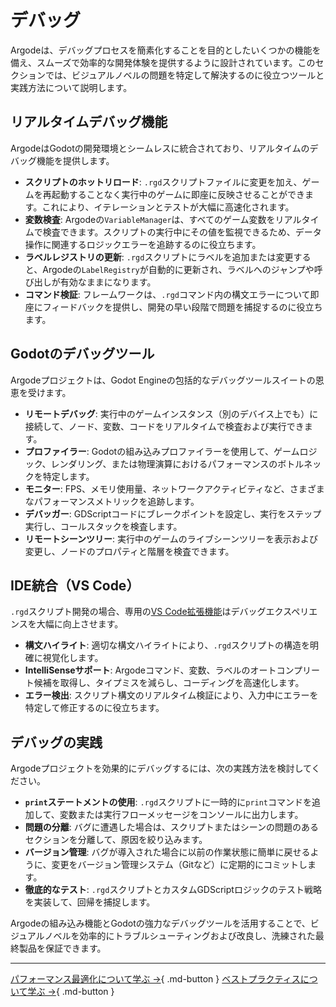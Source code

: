 # デバッグ

Argodeは、デバッグプロセスを簡素化することを目的としたいくつかの機能を備え、スムーズで効率的な開発体験を提供するように設計されています。このセクションでは、ビジュアルノベルの問題を特定して解決するのに役立つツールと実践方法について説明します。

## リアルタイムデバッグ機能

ArgodeはGodotの開発環境とシームレスに統合されており、リアルタイムのデバッグ機能を提供します。

*   **スクリプトのホットリロード**: `.rgd`スクリプトファイルに変更を加え、ゲームを再起動することなく実行中のゲームに即座に反映させることができます。これにより、イテレーションとテストが大幅に高速化されます。
*   **変数検査**: Argodeの`VariableManager`は、すべてのゲーム変数をリアルタイムで検査できます。スクリプトの実行中にその値を監視できるため、データ操作に関連するロジックエラーを追跡するのに役立ちます。
*   **ラベルレジストリの更新**: `.rgd`スクリプトにラベルを追加または変更すると、Argodeの`LabelRegistry`が自動的に更新され、ラベルへのジャンプや呼び出しが有効なままになります。
*   **コマンド検証**: フレームワークは、`.rgd`コマンド内の構文エラーについて即座にフィードバックを提供し、開発の早い段階で問題を捕捉するのに役立ちます。

## Godotのデバッグツール

Argodeプロジェクトは、Godot Engineの包括的なデバッグツールスイートの恩恵を受けます。

*   **リモートデバッグ**: 実行中のゲームインスタンス（別のデバイス上でも）に接続して、ノード、変数、コードをリアルタイムで検査および実行できます。
*   **プロファイラー**: Godotの組み込みプロファイラーを使用して、ゲームロジック、レンダリング、または物理演算におけるパフォーマンスのボトルネックを特定します。
*   **モニター**: FPS、メモリ使用量、ネットワークアクティビティなど、さまざまなパフォーマンスメトリックを追跡します。
*   **デバッガー**: GDScriptコードにブレークポイントを設定し、実行をステップ実行し、コールスタックを検査します。
*   **リモートシーンツリー**: 実行中のゲームのライブシーンツリーを表示および変更し、ノードのプロパティと階層を検査できます。

## IDE統合（VS Code）

`.rgd`スクリプト開発の場合、専用の[VS Code拡張機能](https://github.com/AheadGameStudio/Argode-rgd-syntax-highlighter)はデバッグエクスペリエンスを大幅に向上させます。

*   **構文ハイライト**: 適切な構文ハイライトにより、`.rgd`スクリプトの構造を明確に視覚化します。
*   **IntelliSenseサポート**: Argodeコマンド、変数、ラベルのオートコンプリート候補を取得し、タイプミスを減らし、コーディングを高速化します。
*   **エラー検出**: スクリプト構文のリアルタイム検証により、入力中にエラーを特定して修正するのに役立ちます。

## デバッグの実践

Argodeプロジェクトを効果的にデバッグするには、次の実践方法を検討してください。

*   **`print`ステートメントの使用**: `.rgd`スクリプトに一時的に`print`コマンドを追加して、変数または実行フローメッセージをコンソールに出力します。
*   **問題の分離**: バグに遭遇した場合は、スクリプトまたはシーンの問題のあるセクションを分離して、原因を絞り込みます。
*   **バージョン管理**: バグが導入された場合に以前の作業状態に簡単に戻せるように、変更をバージョン管理システム（Gitなど）に定期的にコミットします。
*   **徹底的なテスト**: `.rgd`スクリプトとカスタムGDScriptロジックのテスト戦略を実装して、回帰を捕捉します。

Argodeの組み込み機能とGodotの強力なデバッグツールを活用することで、ビジュアルノベルを効率的にトラブルシューティングおよび改良し、洗練された最終製品を保証できます。

---

[パフォーマンス最適化について学ぶ →](performance.md){ .md-button }
[ベストプラクティスについて学ぶ →](../examples/best-practices.md){ .md-button }